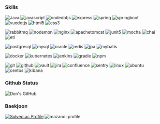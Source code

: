 ### Skills
<!-- Languges -->
![Java](https://img.shields.io/badge/Java-007396.svg?&style=for-the-badge&logo=java&logoColor=white)
![javascript](https://img.shields.io/badge/javascript-F7DF1E.svg?&style=for-the-badge&logo=javascript&logoColor=white)
![nodedotjs](https://img.shields.io/badge/node.js-339933.svg?&style=for-the-badge&logo=nodedotjs&logoColor=white)
![express](https://img.shields.io/badge/express-000000.svg?&style=for-the-badge&logo=express&logoColor=white)
![spring](https://img.shields.io/badge/spring-6DB33F.svg?&style=for-the-badge&logo=spring&logoColor=white)
![springboot](https://img.shields.io/badge/springboot-6DB33F.svg?&style=for-the-badge&logo=springboot&logoColor=white)
![vuedotjs](https://img.shields.io/badge/vue.js-4FC08D.svg?&style=for-the-badge&logo=vuedotjs&logoColor=white)
![html5](https://img.shields.io/badge/html5-E34F26.svg?&style=for-the-badge&logo=html5&logoColor=white)
![css3](https://img.shields.io/badge/css3-1572B6.svg?&style=for-the-badge&logo=css3&logoColor=white)
<br/>

<!-- -->
![rabbitmq](https://img.shields.io/badge/rabbitmq-FF6600.svg?&style=for-the-badge&logo=rabbitmq&logoColor=white)
![nodemon](https://img.shields.io/badge/nodemon-76D04B.svg?&style=for-the-badge&logo=nodemon&logoColor=white)
![nginx](https://img.shields.io/badge/nginx-009639.svg?&style=for-the-badge&logo=nginx&logoColor=white)
![apachetomcat](https://img.shields.io/badge/tomcat-F8DC75.svg?&style=for-the-badge&logo=apachetomcat&logoColor=white)
![junit5](https://img.shields.io/badge/junit5-25A162.svg?&style=for-the-badge&logo=junit5&logoColor=white)
![mocha](https://img.shields.io/badge/mocha-8D6748.svg?&style=for-the-badge&logo=mocha&logoColor=white)
![chai](https://img.shields.io/badge/chai-A30701.svg?&style=for-the-badge&logo=chai&logoColor=white)
![etl](https://img.shields.io/badge/etl-A90533.svg?&style=for-the-badge&logo=etl&logoColor=white)
<br/>

<!-- -->
![postgresql](https://img.shields.io/badge/postgresql-4169E1.svg?&style=for-the-badge&logo=postgresql&logoColor=white)
![mysql](https://img.shields.io/badge/mysql-4479A1.svg?&style=for-the-badge&logo=mysql&logoColor=white)
![oracle](https://img.shields.io/badge/oracle-F80000.svg?&style=for-the-badge&logo=oracle&logoColor=white)
![redis](https://img.shields.io/badge/redis-DC382D.svg?&style=for-the-badge&logo=redis&logoColor=white)
![jpa](https://img.shields.io/badge/jpa-34E27A.svg?&style=for-the-badge&logo=jpa&logoColor=white)
![mybatis](https://img.shields.io/badge/mybatis-97979A.svg?&style=for-the-badge&logo=mybatis&logoColor=white)
<br/>

<!-- -->
![docker](https://img.shields.io/badge/docker-2496ED.svg?&style=for-the-badge&logo=docker&logoColor=white)
![kubernetes](https://img.shields.io/badge/kubernetes-326CE5.svg?&style=for-the-badge&logo=kubernetes&logoColor=white)
![jenkins](https://img.shields.io/badge/jenkins-FFEC6E.svg?&style=for-the-badge&logo=jenkins&logoColor=white)
![gradle](https://img.shields.io/badge/gradle-007396.svg?&style=for-the-badge&logo=gradle&logoColor=white)
![npm](https://img.shields.io/badge/npm-CB3837.svg?&style=for-the-badge&logo=npm&logoColor=white)
<br/>

<!-- -->
![git](https://img.shields.io/badge/git-F05032.svg?&style=for-the-badge&logo=git&logoColor=white)
![github](https://img.shields.io/badge/github-C71D23.svg?&style=for-the-badge&logo=github&logoColor=white)
![vault](https://img.shields.io/badge/vault-D24939.svg?&style=for-the-badge&logo=vault&logoColor=white)
![jira](https://img.shields.io/badge/jira-D24939.svg?&style=for-the-badge&logo=jira&logoColor=white)
![confluence](https://img.shields.io/badge/confluence-172B4D.svg?&style=for-the-badge&logo=confluence&logoColor=white)
![sentry](https://img.shields.io/badge/sentry-362D59.svg?&style=for-the-badge&logo=sentry&logoColor=white)
![linux](https://img.shields.io/badge/linux-FCC624.svg?&style=for-the-badge&logo=linux&logoColor=white)
![ubuntu](https://img.shields.io/badge/ubuntu-E95420.svg?&style=for-the-badge&logo=ubuntu&logoColor=white)
![centos](https://img.shields.io/badge/centos-262577.svg?&style=for-the-badge&logo=centos&logoColor=white)
![kibana](https://img.shields.io/badge/kibana-005571.svg?&style=for-the-badge&logo=kibana&logoColor=white)



<!-- -->
### Github Status
![Don's GitHub](https://github-readme-stats.vercel.app/api?username=kos5667&show_icons=true&theme=highcontrast)




<!-- -->
### Baekjoon
[![Solved.ac Profile](http://mazassumnida.wtf/api/v2/generate_badge?boj=kos5667)](https://solved.ac/kos5667/)
![mazandi profile](http://mazandi.herokuapp.com/api?handle=kos5667&theme=cold)

<!--
**kos5667/kos5667** is a ✨ _special_ ✨ repository because its `README.md` (this file) appears on your GitHub profile.

Here are some ideas to get you started:

- 🔭 I’m currently working on ...
- 🌱 I’m currently learning ...
- 👯 I’m looking to collaborate on ...
- 🤔 I’m looking for help with ...
- 💬 Ask me about ...
- 📫 How to reach me: ...
- 😄 Pronouns: ...
- ⚡ Fun fact: ...
-->
